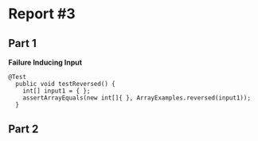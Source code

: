 # Report #3
## Part 1
**Failure Inducing Input**
```
@Test
  public void testReversed() {
    int[] input1 = { };
    assertArrayEquals(new int[]{ }, ArrayExamples.reversed(input1));
  }
```

## Part 2
